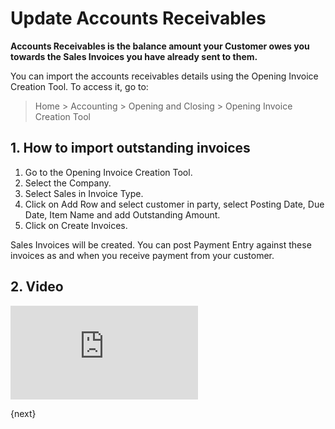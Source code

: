 <!-- add-breadcrumbs -->
# Update Accounts Receivables

**Accounts Receivables is the balance amount your Customer owes you towards the Sales Invoices you have already sent to them.**

You can import the accounts receivables details using the Opening Invoice Creation Tool. To access it, go to:
> Home > Accounting > Opening and Closing > Opening Invoice Creation Tool

## 1. How to import outstanding invoices

1. Go to the Opening Invoice Creation Tool.
1. Select the Company.
1. Select Sales in Invoice Type.
1. Click on Add Row and select customer in party, select Posting Date, Due Date, Item Name and add Outstanding Amount.
1. Click on Create Invoices.

Sales Invoices will be created. You can post Payment Entry against these invoices as and when you receive payment from your customer.

## 2. Video
<div>
    <div class="embed-container">
        <iframe src="https://www.youtube.com/embed/vfWmugaO1zw" frameborder="0" allow="autoplay; encrypted-media" allowfullscreen>
        </iframe>
    </div>
</div>

{next}
